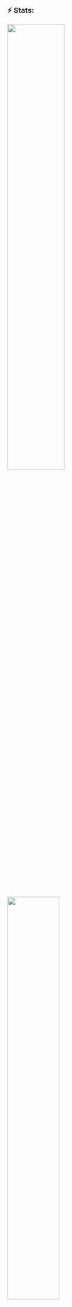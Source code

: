 ### ⚡ Stats:
<p>
<img width="51%"  src="https://github.r2v.ch/codewars?user=KubrickRubrik&name=true&top_languages=true&stroke=%23b362ff&theme=nightowl" />
<img width="48.5%"   src="https://github-profile-summary-cards.vercel.app/api/cards/stats?username=KubrickRubrik&theme=nightowl" />
</p>

<img width="199%" height = 300  src="http://github-profile-summary-cards.vercel.app/api/cards/profile-details?username=KubrickRubrik&theme=nightowl" />

[![Typing SVG](https://readme-typing-svg.herokuapp.com?font=Fira+Code&size=18&duration=3000&pause=500&color=2C76EE&width=435&lines=Flutter%2FDart+developer;Developing+and+publishing+app;Stores%3A+Google+Play%2C+VK+Play;Microsoft+Store%2C+Huawei+Gallery+;Client-server+applications)](https://git.io/typing-svg)

![Flutter](https://img.shields.io/badge/Flutter-%2302569B.svg?style=for-the-badge&logo=Flutter&logoColor=white)
![Dart](https://img.shields.io/badge/dart-%230175C2.svg?style=for-the-badge&logo=dart&logoColor=white)
![GraphQL](https://img.shields.io/badge/-GraphQL-E10098?style=for-the-badge&logo=graphql&logoColor=white)
![PHP](https://img.shields.io/badge/php-%23777BB4.svg?style=for-the-badge&logo=php&logoColor=white)
![Microsoft](https://img.shields.io/badge/Microsoft-0078D4?style=for-the-badge&logo=microsoft&logoColor=white)
![Android](https://img.shields.io/badge/Android-3DDC84?style=for-the-badge&logo=android&logoColor=white)
![Play Store](https://img.shields.io/badge/Google_Play-414141?style=for-the-badge&logo=google-play&logoColor=white)
![Git](https://img.shields.io/badge/git-%23F05033.svg?style=for-the-badge&logo=git&logoColor=white)

<!--  
![GitHub](https://img.shields.io/badge/github-%23121011.svg?style=for-the-badge&logo=github&logoColor=white)
![HTML5](https://img.shields.io/badge/html5-%23E34F26.svg?style=for-the-badge&logo=html5&logoColor=white)
![CSS3](https://img.shields.io/badge/css3-%231572B6.svg?style=for-the-badge&logo=css3&logoColor=white) -->
<!-- 	![Huawei](https://img.shields.io/badge/Huawei-%23FF0000.svg?style=for-the-badge&logo=huawei&logoColor=white) -->


<!-- Here are some ideas to get you started:

- 🔭 I’m currently working on ...
- 🌱 I’m currently learning ...
- 👯 I’m looking to collaborate on ...
- 🤔 I’m looking for help with ...
- 💬 Ask me about ...
- 📫 How to reach me: ...
- 😄 Pronouns: ...
-  Fun fact: ...
 -->
